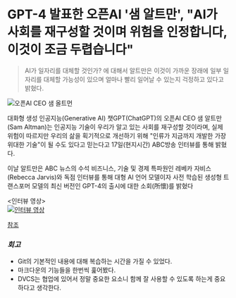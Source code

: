 GPT-4 발표한 오픈AI '샘 알트만', "AI가 사회를 재구성할 것이며 위험을 인정합니다, 이것이 조금 두렵습니다"
===================
> AI가 일자리를 대체할 것인가? 에 대해서 알트만은 이것이 가까운 장래에 일부 일자리를 대체할 가능성이 있으며 얼마나 빨리 일어날 수 있는지 걱정하고 있다고 밝혔다.

![오픈AI CEO 샘 올트먼](https://cdn.aitimes.kr/news/photo/202303/27595_41566_124.jpg)

대화형 생성 인공지능(Generative AI) 챗GPT(ChatGPT)의 오픈AI CEO 샘 알트만(Sam Altman)는 인공지능 기술이 우리가 알고 있는 사회를 재구성할 것이라며, 실제 위험이 따르지만 우리의 삶을 획기적으로 개선하기 위해 "인류가 지금까지 개발한 가장 위대한 기술"이 될 수도 있다고 믿는다고 17일(현지시간) ABC방송 인터뷰를 통해 밝혔다.

이날 알트만은 ABC 뉴스의 수석 비즈니스, 기술 및 경제 특파원인 레베카 자비스(Rebecca Jarvis)와 독점 인터뷰를 통해 대형 AI 언어 모델이자 사전 학습된 생성형 트랜스포머 모델의 최신 버전인 GPT-4의 출시에 대한 소회(所懷)를 밝혔다

<인터뷰 영상>  
[![인터뷰 영상](https://img.youtube.com/vi/540vzMlf-54/0.jpg)](https://www.youtube.com/watch?v=540vzMlf-54&t=1s)

[참조](https://www.aitimes.kr/news/articleView.html?idxno=27595)

### *회고*
- Git의 기본적인 내용에 대해 복습하는 시간을 가질 수 있었다.
- 마크다운의 기능들을 한번씩 훑어봤다.
- DVCS는 협업에 있어서 정말 중요한 요소니 함께 잘 사용할 수 있도록 하는게 중요하다고 생각한다.

